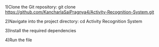 

1)Clone the Git repository:
git clone https://github.com/KancharlaSaiPragnya4/Activity-Recognition-System.git

2)Navigate into the project directory:
cd Activity Recognition System

3)Install the required dependencies

4)Run the file




